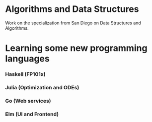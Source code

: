# Algorithms and Data Structures


Work on the specialization from San Diego on Data Structures and Algorithms.



# Learning some new programming languages

### Haskell (FP101x)



### Julia (Optimization and ODEs)



### Go (Web services)



### Elm (UI and Frontend)